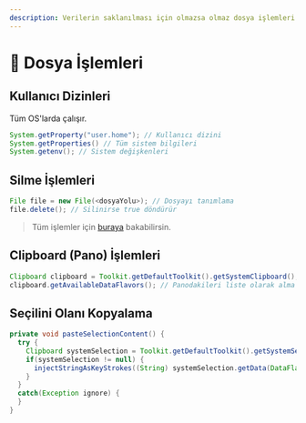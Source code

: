 ```yaml
---
description: Verilerin saklanılması için olmazsa olmaz dosya işlemleri
---
```


# 📁 Dosya İşlemleri

## Kullanıcı Dizinleri

Tüm OS'larda çalışır.

```java
System.getProperty("user.home"); // Kullanıcı dizini
System.getProperties() // Tüm sistem bilgileri
System.getenv(); // Sistem değişkenleri
```

## Silme İşlemleri

```java
File file = new File(<dosyaYolu>); // Dosyayı tanımlama
file.delete(); // Silinirse true döndürür
```

> Tüm işlemler için [buraya](https://www.journaldev.com/830/java-delete-file-directory) bakabilirsin.

## Clipboard \(Pano\) İşlemleri

```java
Clipboard clipboard = Toolkit.getDefaultToolkit().getSystemClipboard(); // Panoyu alma
clipboard.getAvailableDataFlavors(); // Panodakileri liste olarak alma
```

## Seçilini Olanı Kopyalama

```java
private void pasteSelectionContent() {
  try {
    Clipboard systemSelection = Toolkit.getDefaultToolkit().getSystemSelection();
    if(systemSelection != null) {
      injectStringAsKeyStrokes((String) systemSelection.getData(DataFlavor.stringFlavor));
    }
  }
  catch(Exception ignore) {
  }
}
```

